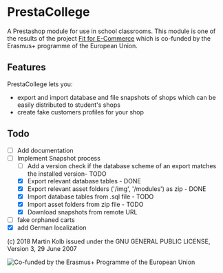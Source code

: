 # PrestaCollege
A Prestashop module for use in school classrooms. This module is one of the results of the  project [Fit for E-Commerce](https://fitforecommerce.github.io) which is co-funded by the Erasmus+ programme of the European Union.

## Features
PrestaCollege lets you:

* export and import database and file snapshots of shops which can be easily distributed to student's shops
* create fake customers profiles for your shop

## Todo
- [ ] Add documentation
- [ ] Implement Snapshot process
  - [ ] Add a version check if the database scheme of an export matches the installed version- TODO
  - [X] Export relevant database tables - DONE
  - [X] Export relevant asset folders ('/img', '/modules') as zip - DONE
  - [X] Import database tables from .sql file - TODO
  - [X] Import asset folders from zip file - TODO
  - [X] Download snapshots from remote URL
- [ ] fake orphaned carts
- [X] add German localization

(c) 2018 Martin Kolb 
issued under the GNU GENERAL PUBLIC LICENSE, Version 3, 29 June 2007

![Co-funded by the Erasmus+ Programme of the European Union](https://fitforecommerce.github.io/img/co-funded-erasmus+.jpg)

